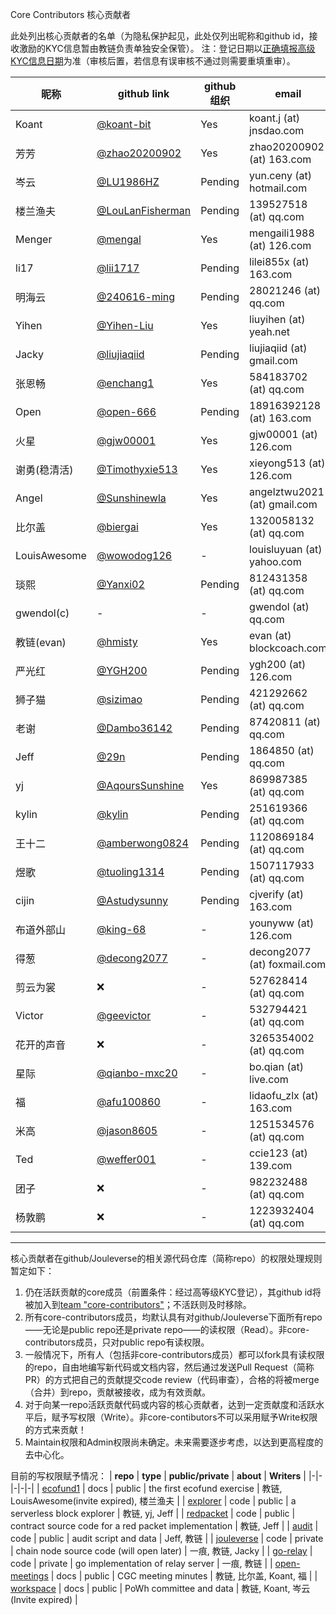 Core Contributors 核心贡献者

此处列出核心贡献者的名单（为隐私保护起见，此处仅列出昵称和github id，接收激励的KYC信息暂由教链负责单独安全保管）。
注：登记日期以[正确填报高级KYC信息日期](https://docs.qq.com/form/page/DTHBITWl4dGdRQlVo)为准（审核后置，若信息有误审核不通过则需要重填重审）。

| **昵称** | **github link** |  **github组织** | **email** | **高级KYC** | **登记日期** |
|-|-|-|-|-|-|
| Koant | [@koant-bit](https://github.com/koant-bit) | Yes | koant.j (at) jnsdao.com | ✅ | 2022/10/1 | 
| 芳芳 | [@zhao20200902](https://github.com/zhao20200902) | Yes |zhao20200902 (at) 163.com | ✅ | 2022/10/1 |
| 岑云 | [@LU1986HZ](https://github.com/LU1986HZ) | Pending | yun.ceny (at) hotmail.com | ✅ | 2022/10/1 |
| 楼兰渔夫 | [@LouLanFisherman](https://github.com/LouLanFisherman) | Pending | 139527518 (at) qq.com | ✅ | 2022/10/1 |
| Menger | [@mengal](https://github.com/mengal) | Yes | mengaili1988 (at) 126.com | ✅ | 2023/2/1 |
| li17 | [@lii1717](https://github.com/lii1717) | Pending | lilei855x (at) 163.com | ✅ | 2023/2/1 |
| 明海云 | [@240616-ming](https://github.com/240616-ming) | Pending | 28021246 (at) qq.com | ✅ | 2022/10/1 |
| Yihen | [@Yihen-Liu](https://github.com/Yihen-Liu) | Yes | liuyihen (at) yeah.net | ✅ | 2022/10/1 |
| Jacky | [@liujiaqiid](https://github.com/liujiaqiid) | Pending | liujiaqiid (at) gmail.com | ✅ | 2022/10/1 |
| 张恩畅 | [@enchang1](https://github.com/enchang1) | Yes | 584183702 (at) qq.com | ✅ | 2023/7/26 |
| Open | [@open-666](https://github.com/open-666) | Pending | 18916392128 (at) 163.com | ✅ | 2023/7/26 |
| 火星 | [@gjw00001](https://github.com/gjw00001) | Yes | gjw00001 (at) 126.com | ✅ | 2023/7/26 |
| 谢勇(稳清活) | [@Timothyxie513](https://github.com/Timothyxie513) | Yes | xieyong513 (at) 126.com | ✅ | 2023/7/30 |
| Angel | [@Sunshinewla](https://github.com/Sunshinewla) | Yes | angelztwu2021 (at) gmail.com | ✅ | 2023/8/9 |
| 比尔盖 | [@biergai](https://github.com/biergai) | Yes | 1320058132 (at) qq.com | ✅ | 2023/10/13 |
| LouisAwesome | [@wowodog126](https://github.com/wowodog126) | - | louisluyuan (at) yahoo.com | ✅ | 2024/1/20 |
| 琰熙 | [@Yanxi02](https://github.com/Yanxi02) | Pending | 812431358 (at) qq.com | ✅ | 2024/1/21 | 
| gwendol(c) | - | - | gwendol (at) qq.com | ✅ | 2024/1/23 |
| 教链(evan) | [@hmisty](https://github.com/hmisty) |  Yes | evan (at) blockcoach.com | ✅ | 2022/10/1 |
| 严光红 | [@YGH200](https://github.com/240616-ming) | Pending | ygh200 (at) 126.com | ✅ | 2024/1/30 |
| 狮子猫 | [@sizimao](https://github.com/sizimao) | Pending | 421292662 (at) qq.com | ✅ | 2024/1/30 | 
| 老谢 | [@Dambo36142](https://github.com/Dambo36142) | Pending | 87420811 (at) qq.com | ✅ | 2024/1/30 |
| Jeff | [@29n](https://github.com/29n) | Pending | 1864850 (at) qq.com | ✅ | 2024/1/31 |
| yj | [@AqoursSunshine](https://github.com/AqoursSunshine) | Yes | 869987385 (at) qq.com | ✅ | 2024/2/2 |
| kylin | [@kylin](https://github.com/kylin) | Pending | 251619366 (at) qq.com | ✅ | 2024/2/4 |
| 王十二 | [@amberwong0824](https://github.com/amberwong0824) | Pending | 1120869184 (at) qq.com | ✅ | 2024/2/4 |
| 煜歌 | [@tuoling1314](https://github.com/tuoling1314) | Pending | 1507117933 (at) qq.com | ✅ | 2024/2/5 |
| cijin | [@Astudysunny](https://github.com/Astudysunny) | Pending | cjverify (at) 163.com | ✅ | 2024/2/7 |
布道外部山 | [@king-68](https://github.com/king-68) | - | younyww (at) 126.com | ✅ | 2024/2/18
得葱 | [@decong2077](https://github.com/decong2077) | - | decong2077 (at) foxmail.com | ✅ | 2024/2/18
剪云为裳 | ❌ | - | 527628414 (at) qq.com | ✅ | 2024/3/2
Victor | [@geevictor](https://github.com/geevictor) | - | 532794421 (at) qq.com | ✅ | 2024/3/3
花开的声音 | ❌ | - | 3265354002 (at) qq.com | ✅ | 2024/3/9
星际 | [@qianbo-mxc20](https://github.com/qianbo-mxc20) | - | bo.qian (at) live.com | ✅ | 2024/3/12
福 | [@afu100860](https://github.com/afu100860) | - | lidaofu_zlx (at) 163.com | ✅ | 2024/3/14
米高 | [@jason8605](https://github.com/jason8605) | - | 1251534576 (at) qq.com | ✅ | 2024/3/14
Ted | [@weffer001](https://github.com/weffer001) | - | ccie123 (at) 139.com | ✅ | 2024/3/21
团子 | ❌ | - | 982232488 (at) qq.com | ✅ | 2024/3/24
杨敦鹏 | ❌ | - | 1223932404 (at) qq.com | ✅ | 2024/3/26

---

核心贡献者在github/Jouleverse的相关源代码仓库（简称repo）的权限处理规则暂定如下：
1. 仍在活跃贡献的core成员（前置条件：经过高等级KYC登记），其github id将被加入到[team "core-contributors"](https://github.com/orgs/Jouleverse/teams/core-contributors/members)；不活跃则及时移除。
2. 所有core-contributors成员，均默认具有对github/Jouleverse下面所有repo——无论是public repo还是private repo——的读权限（Read）。非core-contributors成员，只对public repo有读权限。
3. 一般情况下，所有人（包括非core-contributors成员）都可以fork具有读权限的repo，自由地编写新代码或文档内容，然后通过发送Pull Request（简称PR）的方式把自己的贡献提交code review（代码审查），合格的将被merge（合并）到repo，贡献被接收，成为有效贡献。
4. 对于向某一repo活跃贡献代码或内容的核心贡献者，达到一定贡献度和活跃水平后，赋予写权限（Write）。非core-contibutors不可以采用赋予Write权限的方式来贡献！
5. Maintain权限和Admin权限尚未确定。未来需要逐步考虑，以达到更高程度的去中心化。

目前的写权限赋予情况：
| **repo** | **type** | **public/private** | **about** | **Writers** |
|-|-|-|-|-|
| [ecofund1](https://github.com/Jouleverse/ecofund1) | docs | public | the first ecofund exercise | 教链, LouisAwesome(invite expired), 楼兰渔夫 |
| [explorer](https://github.com/Jouleverse/explorer) | code | public | a serverless block explorer | 教链, yj, Jeff |
| [redpacket](https://github.com/Jouleverse/redpacket) | code | public | contract source code for a red packet implementation | 教链, Jeff |
| [audit](https://github.com/Jouleverse/audit) | code | public | audit script and data | Jeff, 教链 |
| [jouleverse](https://github.com/Jouleverse/jouleverse) | code | private | chain node source code (will open later) | 一痕, 教链, Jacky |
| [go-relay](https://github.com/Jouleverse/go-relay) | code | private | go implementation of relay server | 一痕, 教链 |
| [open-meetings](https://github.com/Jouleverse/open-meetings) | docs | public | CGC meeting minutes | 教链, 比尔盖, Koant, 福 |
| [workspace](https://github.com/Jouleverse/workspace) | docs | public | PoWh committee and data | 教链, Koant, 岑云(Invite expired) |
